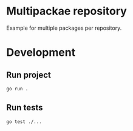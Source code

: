 # Multipackae repository

Example for multiple packages per repository. 

# Development

## Run project

~~~sh
go run .
~~~

## Run tests

~~~sh
go test ./...
~~~
